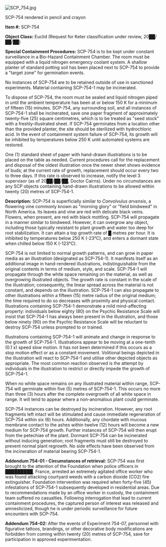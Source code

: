 ![SCP_754.jpg](http://scp-wiki.wdfiles.com/local--files/scp-754/SCP_754.jpg)

SCP-754 rendered in pencil and crayon

**Item #:** SCP-754

**Object Class:** Euclid (Request for Keter classification under review, 20██/██/██)

**Special Containment Procedures:** SCP-754 is to be kept under constant surveillance in a Bio-Hazard Containment Chamber. The room must be equipped with a liquid nitrogen emergency coolant system. A shallow planter of standard potting soil has been placed next to SCP-754 to provide a "target zone" for germination events.

No instances of SCP-754 are to be retained outside of use in sanctioned experiments. Material containing SCP-754-1 may be incinerated.

To dispose of SCP-754, the room must be sealed and liquid nitrogen piped in until the ambient temperature has been at or below 150 K for a minimum of fifteen (15) minutes. SCP-754, any surrounding soil, and all instances of SCP-754-1 shall be incinerated, save one paper fragment of approximately twenty-five (25) square centimetres, which is to be treated as "seed stock" with a freshly-illustrated sheet. If SCP-754 germinates from a location other than the provided planter, the site should be sterilized with hydrochloric acid. In the event of containment system failure of SCP-754, its growth will be inhibited by temperatures below 250 K until automated systems are restored.

One (1) standard sheet of paper with hand-drawn illustrations is to be placed on the table as needed. Current procedures call for the replacement and disposal of the oldest illustration once the newer sheet shows evidence of buds; at the current rate of growth, replacement should occur every two to three days. If this rate is observed to increase, notify the level 3 supervisor (as of 20██/██/██, Doctor Cairns). Under no circumstances are any SCP objects containing hand-drawn illustrations to be allowed within twenty (20) metres of SCP-754-1.

**Description:** SCP-754 is superficially similar to _Convolvulus arvensis_, a flowering vine commonly known as "morning glory" or "field bindweed" in North America. Its leaves and vine are red with delicate black veins. Flowers, when present, are red with black mottling. SCP-754 will propagate in a manner similar to bindweed. However, it can overgrow any object, including those typically resistant to plant growth and water too deep for root stabilization. It can attain a top growth rate of █ metres per hour. It is inhibited by temperatures below 250 K (-23°C), and enters a dormant state when chilled below 150 K (-123°C).

SCP-754 is not limited to normal growth patterns, and can grow in paper media as an illustration (designated as SCP-754-1). It manifests itself as an additional image in hand-rendered illustrations, indistinguishable from the original contents in terms of medium, style, and scale. SCP-754-1 will propagate through the white space remaining on the material, as well as overgrowing illustrated objects. The growth rate is constant in the scale of the illustration; consequently, the linear spread across the material is not constant, and depends on the illustration. SCP-754-1 can also propagate to other illustrations within a fifteen (15) metre radius of the original medium; the time required to do so decreases with proximity and physical contact. Illustrations containing SCP-754-1 demonstrate a mild mind-affecting property: individuals below eighty (80) on the Psychic Resistance Scale will insist that SCP-754-1 has always been present in the illustration, and those below ninety (90) on the Psychic Resistance Scale will be reluctant to destroy SCP-754 unless prompted to or trained.

Illustrations containing SCP-754-1 will animate and change in response to the growth of SCP-754-1. Illustrations appear to be moving at a one-tenth (0.1 x) speed slow motion. It has not been determined if this occurs as a stop motion effect or as a constant movement. Volitional beings depicted in the illustration will react to SCP-754-1 and utilise other depicted objects as appropriate. The most common reaction observed is the attempt by individuals in the illustration to restrict or directly impede the growth of SCP-754-1.

When no white space remains on any illustrated material within range, SCP-754 will germinate within five (5) metres of SCP-754-1. This occurs no more than three (3) hours after the complete overgrowth of all white space in range. It will tend to appear where a non-anomalous plant could germinate.

SCP-754 instances can be destroyed by incineration. However, any root fragments left intact will be stimulated and cause immediate regeneration of SCP-754 within six (6) hours. Additionally, any chordate with mucous membrane contact to the ashes within twelve (12) hours will become a new medium for SCP-754 growth. Further instances of SCP-754 will then erupt from the petechiae of the plant. Dormant SCP-754 can be incinerated without inducing generation; root fragments must still be destroyed to prevent normal plant regrowth. No side effects have been observed from the incineration of material bearing SCP-754-1.

**Addendum 754-01 - Circumstances of retrieval:** SCP-754 was first brought to the attention of the Foundation when police officers in █████████, France, arrested an extremely agitated office worker who was found attacking courtyard weeds with a carbon dioxide (CO2) fire extinguisher. Foundation intervention was required when forty-five (45) infestations of SCP-754-1 subsequently developed in residential areas. Due to recommendations made by an office worker in custody, the containment team suffered no casualties. Following interrogation that lead to current containment procedures, the captured person of interest was released and amnesticized, though he is under periodic surveillance for future encounters with SCP-754.

**Addendum 754-02:** After the events of Experiment 754-07, personnel with figurative tattoos, brandings, or other decorative body modifications are forbidden from coming within twenty (20) metres of SCP-754, save for participation in approved experimentation.